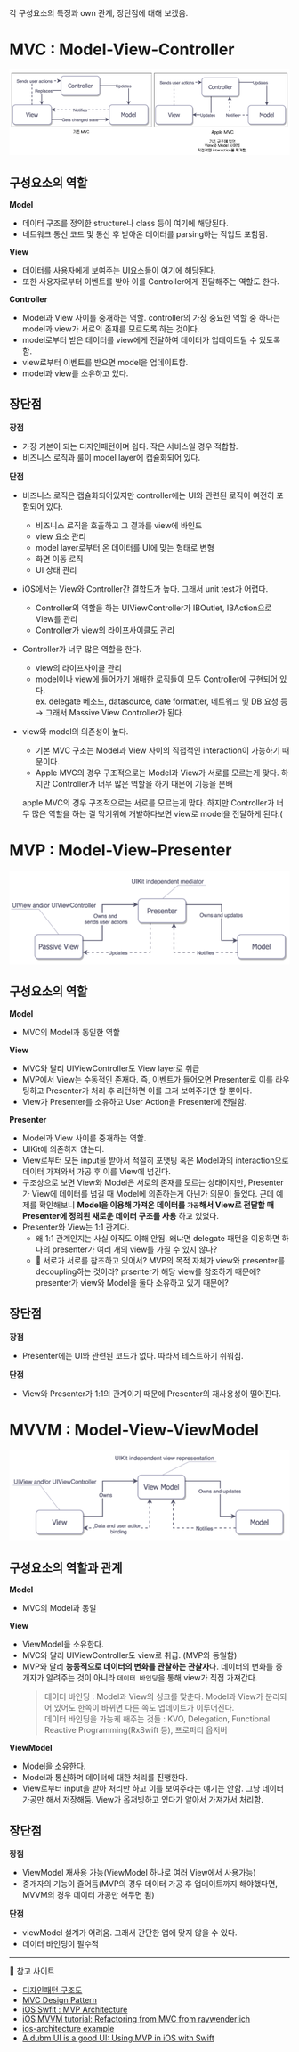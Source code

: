 각 구성요소의 특징과 own 관계, 장단점에 대해 보겠음.

# MVC : Model-View-Controller
![mvc](./images/mvc.png)
## 구성요소의 역할
__Model__
- 데이터 구조를 정의한 structure나 class 등이 여기에 해당된다.
- 네트워크 통신 코드 및 통신 후 받아온 데이터를 parsing하는 작업도 포함됨.

__View__
- 데이터를 사용자에게 보여주는 UI요소들이 여기에 해당된다.
- 또한 사용자로부터 이벤트를 받아 이를 Controller에게 전달해주는 역할도 한다.

__Controller__
- Model과 View 사이를 중개하는 역할. controller의 가장 중요한 역할 중 하나는 model과 view가 서로의 존재를 모르도록 하는 것이다.
- model로부터 받은 데이터를 view에게 전달하여 데이터가 업데이트될 수 있도록 함.
- view로부터 이벤트를 받으면 model을 업데이트함.
- model과 view를 소유하고 있다.


## 장단점
__장점__   
- 가장 기본이 되는 디자인패턴이며 쉽다. 작은 서비스일 경우 적합함.
- 비즈니스 로직과 룰이 model layer에 캡슐화되어 있다.

__단점__
- 비즈니스 로직은 캡슐화되어있지만 controller에는 UI와 관련된 로직이 여전히 포함되어 있다.
    - 비즈니스 로직을 호출하고 그 결과를 view에 바인드
    - view 요소 관리
    - model layer로부터 온 데이터를 UI에 맞는 형태로 변형
    - 화면 이동 로직
    - UI 상태 관리
- iOS에서는 View와 Controller간 결합도가 높다. 그래서 unit test가 어렵다.
    - Controller의 역할을 하는 UIViewController가 IBOutlet, IBAction으로 View를 관리
    - Controller가 view의 라이프사이클도 관리
- Controller가 너무 많은 역할을 한다. 
    - view의 라이프사이클 관리
    - model이나 view에 들어가기 애매한 로직들이 모두 Controller에 구현되어 있다.   
    ex. delegate 메소드, datasource, date formatter, 네트워크 및 DB 요청 등  
    → 그래서 Massive View Controller가 된다.
- view와 model의 의존성이 높다.
    - 기본 MVC 구조는 Model과 View 사이의 직접적인 interaction이 가능하기 때문이다.
    - Apple MVC의 경우 구조적으로는 Model과 View가 서로를 모르는게 맞다. 하지만 Controller가 너무 많은 역할을 하기 때문에 기능을 분배
    
    apple MVC의 경우 구조적으로는 서로를 모르는게 맞다. 하지만 Controller가 너무 많은 역할을 하는 걸 막기위해 개발하다보면 view로 model을 전달하게 된다.(

    

# MVP : Model-View-Presenter
![mvp](./images/mvp.png)

## 구성요소의 역할
__Model__
- MVC의 Model과 동일한 역할

__View__
- MVC와 달리 UIViewController도 View layer로 취급
- MVP에서 View는 수동적인 존재다. 즉, 이벤트가 들어오면 Presenter로 이를 라우팅하고 Presenter가 처리 후 리턴하면 이를 그저 보여주기만 할 뿐이다.
- View가 Presenter를 소유하고 User Action을 Presenter에 전달함.

__Presenter__
- Model과 View 사이를 중개하는 역할.
- UIKit에 의존하지 않는다.
- View로부터 모든 input을 받아서 적절히 포맷팅 혹은 Model과의 interaction으로 데이터 가져와서 가공 후 이를 View에 넘긴다.
- 구조상으로 보면 View와 Model은 서로의 존재를 모르는 상태이지만, Presenter가 View에 데이터를 넘길 때 Model에 의존하는게 아닌가 의문이 들었다. 근데 예제를 확인해보니 
__Model을 이용해 가져온 데이터를 `가공`해서 View로 전달할 때 Presenter에 정의된 새로운 데이터 구조를 사용__
하고 있었다. 
- Presenter와 View는 1:1 관계다.
    - 왜 1:1 관계인지는 사실 아직도 이해 안됨. 왜냐면 delegate 패턴을 이용하면 하나의 presenter가 여러 개의 view를 가질 수 있지 않나?
    - 🤔 서로가 서로를 참조하고 있어서? MVP의 목적 자체가 view와 presenter를 decoupling하는 것이라? prsenter가 해당 view를 참조하기 때문에? presenter가 view와 Model을 둘다 소유하고 있기 때문에?

## 장단점
__장점__
- Presenter에는 UI와 관련된 코드가 없다. 따라서 테스트하기 쉬워짐.

__단점__
- View와 Presenter가 1:1의 관계이기 때문에 Presenter의 재사용성이 떨어진다.   


# MVVM : Model-View-ViewModel
![mvvm](./images/mvvm.png)

## 구성요소의 역할과 관계

__Model__
- MVC의 Model과 동일

__View__
- ViewModel을 소유한다.
- MVC와 달리 UIViewController도 view로 취급. (MVP와 동일함)
- MVP와 달리 **능동적으로 데이터의 변화를 관찰하는 관찰자**다. 데이터의 변화를 중개자가 알려주는 것이 아니라 `데이터 바인딩`을 통해 view가 직접 가져간다.
    > 데이터 바인딩 : Model과 View의 싱크를 맞춘다. Model과 View가 분리되어 있어도 한쪽이 바뀌면 다른 쪽도 업데이트가 이루어진다.  
    데이터 바인딩을 가능케 해주는 것들 : KVO, Delegation, Functional Reactive Programming(RxSwift 등), 프로퍼티 옵저버
  
  
__ViewModel__
- Model을 소유한다.
- Model과 통신하며 데이터에 대한 처리를 진행한다.
- View로부터 input을 받아 처리만 하고 이를 보여주라는 얘기는 안함. 그냥 데이터 가공만 해서 저장해둠. View가 옵저빙하고 있다가 알아서 가져가서 처리함.

## 장단점
__장점__
- ViewModel 재사용 가능(ViewModel 하나로 여러 View에서 사용가능)
- 중개자의 기능이 줄어듬(MVP의 경우 데이터 가공 후 업데이트까지 해야했다면, MVVM의 경우 데이터 가공만 해두면 됨)

__단점__
- viewModel 설계가 어려움. 그래서 간단한 앱에 맞지 않을 수 있다.
- 데이터 바인딩이 필수적

---
🔗 참고 사이트   
- [디자인패턴 구조도](https://tianpan.co/notes/123-ios-architecture-patterns-revisited)  
- [MVC Design Pattern](https://jryoun1.github.io/design%20pattern/MVCDesignPattern/)
- [iOS Swfit : MVP Architecture](https://saad-eloulladi.medium.com/ios-swift-mvp-architecture-pattern-a2b0c2d310a3)
- [iOS MVVM tutorial: Refactoring from MVC from raywenderlich](https://www.raywenderlich.com/6733535-ios-mvvm-tutorial-refactoring-from-mvc)
- [ios-architecture example](https://github.com/tailec/ios-architecture)
- [A dubm UI is a good UI: Using MVP in iOS with Swift](http://iyadagha.com/using-mvp-ios-swift/)